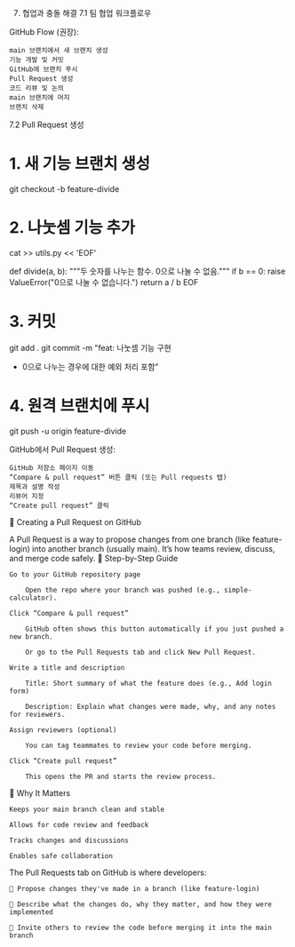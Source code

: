 7. 협업과 충돌 해결
7.1 팀 협업 워크플로우

GitHub Flow (권장):

    main 브랜치에서 새 브랜치 생성
    기능 개발 및 커밋
    GitHub에 브랜치 푸시
    Pull Request 생성
    코드 리뷰 및 논의
    main 브랜치에 머지
    브랜치 삭제

7.2 Pull Request 생성

# 1. 새 기능 브랜치 생성
git checkout -b feature-divide

# 2. 나눗셈 기능 추가
cat >> utils.py << 'EOF'

def divide(a, b):
    """두 숫자를 나누는 함수. 0으로 나눌 수 없음."""
    if b == 0:
        raise ValueError("0으로 나눌 수 없습니다.")
    return a / b
EOF

# 3. 커밋
git add .
git commit -m "feat: 나눗셈 기능 구현

- 0으로 나누는 경우에 대한 예외 처리 포함"

# 4. 원격 브랜치에 푸시
git push -u origin feature-divide

GitHub에서 Pull Request 생성:

    GitHub 저장소 페이지 이동
    “Compare & pull request” 버튼 클릭 (또는 Pull requests 탭)
    제목과 설명 작성
    리뷰어 지정
    “Create pull request” 클릭


🔄 Creating a Pull Request on GitHub

A Pull Request is a way to propose changes from one branch (like feature-login) into another branch (usually main). It’s how teams review, discuss, and merge code safely.
🧭 Step-by-Step Guide

    Go to your GitHub repository page

        Open the repo where your branch was pushed (e.g., simple-calculator).

    Click “Compare & pull request”

        GitHub often shows this button automatically if you just pushed a new branch.

        Or go to the Pull Requests tab and click New Pull Request.

    Write a title and description

        Title: Short summary of what the feature does (e.g., Add login form)

        Description: Explain what changes were made, why, and any notes for reviewers.

    Assign reviewers (optional)

        You can tag teammates to review your code before merging.

    Click “Create pull request”

        This opens the PR and starts the review process.

🧠 Why It Matters

    Keeps your main branch clean and stable

    Allows for code review and feedback

    Tracks changes and discussions

    Enables safe collaboration

The Pull Requests tab on GitHub is where developers:

    📢 Propose changes they've made in a branch (like feature-login)

    📝 Describe what the changes do, why they matter, and how they were implemented

    👀 Invite others to review the code before merging it into the main branch